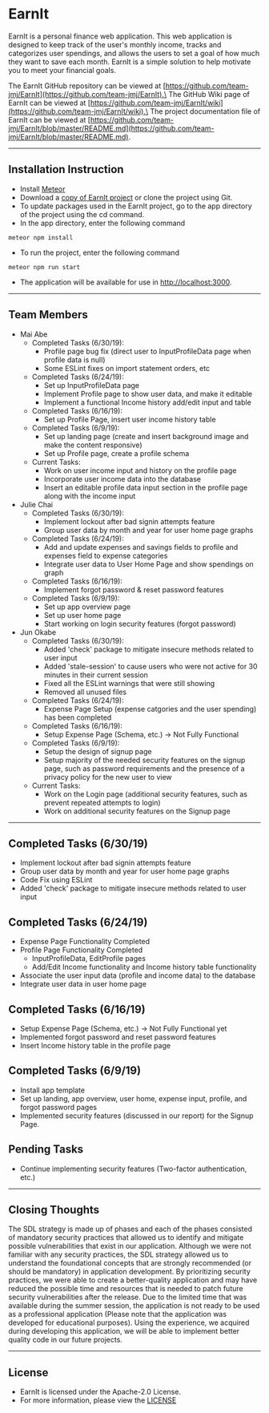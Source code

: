 # EarnIt
EarnIt is a personal finance web application. This web application is designed to keep track of the user's monthly income, tracks and categorizes user spendings, and allows the users to set a goal of how much they want to save each month. EarnIt is a simple solution to help motivate you to meet your financial goals.

The EarnIt GitHub repository can be viewed at [https://github.com/team-jmj/EarnIt](https://github.com/team-jmj/EarnIt).\
The GitHub Wiki page of EarnIt can be viewed at [https://github.com/team-jmj/EarnIt/wiki](https://github.com/team-jmj/EarnIt/wiki).\
The project documentation file of EarnIt can be viewed at [https://github.com/team-jmj/EarnIt/blob/master/README.md](https://github.com/team-jmj/EarnIt/blob/master/README.md).

***
## Installation Instruction
* Install [Meteor](https://www.meteor.com/install)
* Download a [copy of EarnIt project](https://github.com/team-jmj/EarnIt/archive/master.zip) or clone the project using Git.
* To update packages used in the EarnIt project, go to the app directory of the project using the cd command.
* In the app directory, enter the following command
```
meteor npm install
```
* To run the project, enter the following command
```
meteor npm run start
```
* The application will be available for use in [http://localhost:3000](http://localhost:3000).

***
## Team Members
* Mai Abe
  * Completed Tasks (6/30/19):
    * Profile page bug fix (direct user to InputProfileData page when profile data is null) 
    * Some ESLint fixes on import statement orders, etc
  * Completed Tasks (6/24/19):
    * Set up InputProfileData page
    * Implement Profile page to show user data, and make it editable
    * Implement a functional Income history add/edit input and table
  * Completed Tasks (6/16/19):
    * Set up Profile Page, insert user income history table
  * Completed Tasks (6/9/19):
    * Set up landing page (create and insert background image and make the content responsive)
    * Set up Profile page, create a profile schema
  * Current Tasks:
    * Work on user income input and history on the profile page
    * Incorporate user income data into the database
    * Insert an editable profile data input section in the profile page along with the income input
* Julie Chai
  * Completed Tasks (6/30/19):
    * Implement lockout after bad signin attempts feature
    * Group user data by month and year for user home page graphs
  * Completed Tasks (6/24/19):
    * Add and update expenses and savings fields to profile and expenses field to expense categories
    * Integrate user data to User Home Page and show spendings on graph
  * Completed Tasks (6/16/19):
    * Implement forgot password & reset password features
  * Completed Tasks (6/9/19):
    * Set up app overview page
    * Set up user home page
    * Start working on login security features (forgot password)
* Jun Okabe
  * Completed Tasks (6/30/19):
    * Added 'check' package to mitigate insecure methods related to user input
    * Added 'stale-session' to cause users who were not active for 30 minutes in their current session
    * Fixed all the ESLint warnings that were still showing
    * Removed all unused files
  * Completed Tasks (6/24/19):
    * Expense Page Setup (expense catgories and the user spending) has been completed
  * Completed Tasks (6/16/19):
    * Setup Expense Page (Schema, etc.) -> Not Fully Functional
  * Completed Tasks (6/9/19):
    * Setup the design of signup page
    * Setup majority of the needed security features on the signup page, such as password requirements and the presence of a privacy policy for the new user to view
  * Current Tasks:
    * Work on the Login page (additional security features, such as prevent repeated attempts to login)
    * Work on additional security features on the Signup page

***
## Completed Tasks (6/30/19)
* Implement lockout after bad signin attempts feature
* Group user data by month and year for user home page graphs
* Code Fix using ESLint
* Added 'check' package to mitigate insecure methods related to user input

## Completed Tasks (6/24/19)
* Expense Page Functionality Completed
* Profile Page Functionality Completed 
  - InputProfileData, EditProfile pages
  - Add/Edit Income functionality and Income history table functionality
* Associate the user input data (profile and income data) to the database
* Integrate user data in user home page

## Completed Tasks (6/16/19)
* Setup Expense Page (Schema, etc.) -> Not Fully Functional yet
* Implemented forgot password and reset password features
* Insert Income history table in the profile page

## Completed Tasks (6/9/19)
* Install app template 
* Set up landing, app overview, user home, expense input, profile, and forgot password pages
* Implemented security features (discussed in our report) for the Signup Page.

## Pending Tasks
* Continue implementing security features (Two-factor authentication, etc.)

***
## Closing Thoughts
The SDL strategy is made up of phases and each of the phases consisted of mandatory security practices that allowed us to identify and mitigate possible vulnerabilities that exist in our application. Although we were not familiar with any security practices, the SDL strategy allowed us to understand the foundational concepts that are strongly recommended (or should be mandatory) in application development. By prioritizing security practices, we were able to create a better-quality application and may have reduced the possible time and resources that is needed to patch future security vulnerabilities after the release. Due to the limited time that was available during the summer session, the application is not ready to be used as a professional application (Please note that the application was developed for educational purposes). Using the experience, we acquired during developing this application, we will be able to implement better quality code in our future projects.

***
## License
* EarnIt is licensed under the Apache-2.0 License.
* For more information, please view the [LICENSE](https://github.com/team-jmj/EarnIt/blob/master/LICENSE)
